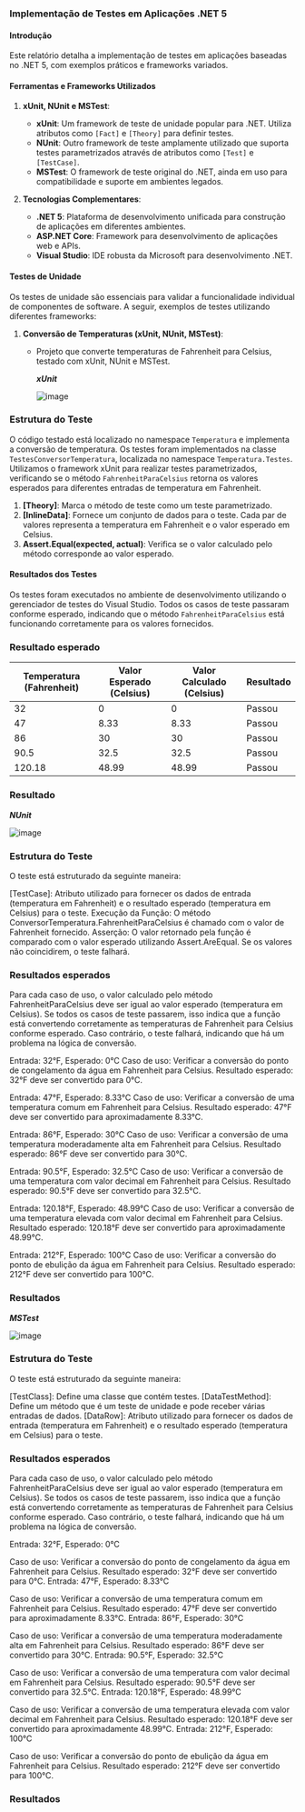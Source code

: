 ### Implementação de Testes em Aplicações .NET 5

#### Introdução

Este relatório detalha a implementação de testes em aplicações baseadas no .NET 5, com exemplos práticos e frameworks variados.

#### Ferramentas e Frameworks Utilizados

1. **xUnit, NUnit e MSTest**:
   - **xUnit**: Um framework de teste de unidade popular para .NET. Utiliza atributos como `[Fact]` e `[Theory]` para definir testes.
   - **NUnit**: Outro framework de teste amplamente utilizado que suporta testes parametrizados através de atributos como `[Test]` e `[TestCase]`.
   - **MSTest**: O framework de teste original do .NET, ainda em uso para compatibilidade e suporte em ambientes legados.

2. **Tecnologias Complementares**:
   - **.NET 5**: Plataforma de desenvolvimento unificada para construção de aplicações em diferentes ambientes.
   - **ASP.NET Core**: Framework para desenvolvimento de aplicações web e APIs.
   - **Visual Studio**: IDE robusta da Microsoft para desenvolvimento .NET.

#### Testes de Unidade

Os testes de unidade são essenciais para validar a funcionalidade individual de componentes de software. A seguir, exemplos de testes utilizando diferentes frameworks:

1. **Conversão de Temperaturas (xUnit, NUnit, MSTest)**:
   - Projeto que converte temperaturas de Fahrenheit para Celsius, testado com xUnit, NUnit e MSTest.

     ***xUnit***
     
     ![image](https://github.com/Ra2861/aplicando-testes/assets/99209068/44705fa0-1746-4686-a630-6389fcb9e567)

### Estrutura do Teste
O código testado está localizado no namespace `Temperatura` e implementa a conversão de temperatura. Os testes foram implementados na classe `TestesConversorTemperatura`, localizada no namespace `Temperatura.Testes`. Utilizamos o framework xUnit para realizar testes parametrizados, verificando se o método `FahrenheitParaCelsius` retorna os valores esperados para diferentes entradas de temperatura em Fahrenheit.

1. **[Theory]**: Marca o método de teste como um teste parametrizado.
2. **[InlineData]**: Fornece um conjunto de dados para o teste. Cada par de valores representa a temperatura em Fahrenheit e o valor esperado em Celsius.
3. **Assert.Equal(expected, actual)**: Verifica se o valor calculado pelo método corresponde ao valor esperado.

#### Resultados dos Testes

Os testes foram executados no ambiente de desenvolvimento utilizando o gerenciador de testes do Visual Studio. Todos os casos de teste passaram conforme esperado, indicando que o método `FahrenheitParaCelsius` está funcionando corretamente para os valores fornecidos.

### Resultado esperado
| Temperatura (Fahrenheit) | Valor Esperado (Celsius) | Valor Calculado (Celsius) | Resultado |
|---------------------------|--------------------------|---------------------------|-----------|
| 32                        | 0                        | 0                         | Passou    |
| 47                        | 8.33                     | 8.33                      | Passou    |
| 86                        | 30                       | 30                        | Passou    |
| 90.5                      | 32.5                     | 32.5                      | Passou    |
| 120.18                    | 48.99                    | 48.99                     | Passou   


### Resultado

***NUnit***

![image](https://github.com/Ra2861/aplicando-testes/assets/99209068/9a7e5120-b923-4147-a7bf-fd87032c0ba0)
### Estrutura do Teste
O teste está estruturado da seguinte maneira:

[TestCase]: Atributo utilizado para fornecer os dados de entrada (temperatura em Fahrenheit) e o resultado esperado (temperatura em Celsius) para o teste.
Execução da Função: O método ConversorTemperatura.FahrenheitParaCelsius é chamado com o valor de Fahrenheit fornecido.
Asserção: O valor retornado pela função é comparado com o valor esperado utilizando Assert.AreEqual. Se os valores não coincidirem, o teste falhará.

### Resultados esperados
Para cada caso de uso, o valor calculado pelo método FahrenheitParaCelsius deve ser igual ao valor esperado (temperatura em Celsius). Se todos os casos de teste passarem, isso indica que a função está convertendo corretamente as temperaturas de Fahrenheit para Celsius conforme esperado. Caso contrário, o teste falhará, indicando que há um problema na lógica de conversão.

Entrada: 32°F, Esperado: 0°C
Caso de uso: Verificar a conversão do ponto de congelamento da água em Fahrenheit para Celsius.
Resultado esperado: 32°F deve ser convertido para 0°C.

Entrada: 47°F, Esperado: 8.33°C
Caso de uso: Verificar a conversão de uma temperatura comum em Fahrenheit para Celsius.
Resultado esperado: 47°F deve ser convertido para aproximadamente 8.33°C.

Entrada: 86°F, Esperado: 30°C
Caso de uso: Verificar a conversão de uma temperatura moderadamente alta em Fahrenheit para Celsius.
Resultado esperado: 86°F deve ser convertido para 30°C.

Entrada: 90.5°F, Esperado: 32.5°C
Caso de uso: Verificar a conversão de uma temperatura com valor decimal em Fahrenheit para Celsius.
Resultado esperado: 90.5°F deve ser convertido para 32.5°C.

Entrada: 120.18°F, Esperado: 48.99°C
Caso de uso: Verificar a conversão de uma temperatura elevada com valor decimal em Fahrenheit para Celsius.
Resultado esperado: 120.18°F deve ser convertido para aproximadamente 48.99°C.

Entrada: 212°F, Esperado: 100°C
Caso de uso: Verificar a conversão do ponto de ebulição da água em Fahrenheit para Celsius.
Resultado esperado: 212°F deve ser convertido para 100°C.

### Resultados

***MSTest***

![image](https://github.com/Ra2861/aplicando-testes/assets/99209068/25aee278-09a1-45e3-b45b-4dabf4074b41)

### Estrutura do Teste
O teste está estruturado da seguinte maneira:

[TestClass]: Define uma classe que contém testes.
[DataTestMethod]: Define um método que é um teste de unidade e pode receber várias entradas de dados.
[DataRow]: Atributo utilizado para fornecer os dados de entrada (temperatura em Fahrenheit) e o resultado esperado (temperatura em Celsius) para o teste.

### Resultados esperados

Para cada caso de uso, o valor calculado pelo método FahrenheitParaCelsius deve ser igual ao valor esperado (temperatura em Celsius). Se todos os casos de teste passarem, isso indica que a função está convertendo corretamente as temperaturas de Fahrenheit para Celsius conforme esperado. Caso contrário, o teste falhará, indicando que há um problema na lógica de conversão.

Entrada: 32°F, Esperado: 0°C

Caso de uso: Verificar a conversão do ponto de congelamento da água em Fahrenheit para Celsius.
Resultado esperado: 32°F deve ser convertido para 0°C.
Entrada: 47°F, Esperado: 8.33°C

Caso de uso: Verificar a conversão de uma temperatura comum em Fahrenheit para Celsius.
Resultado esperado: 47°F deve ser convertido para aproximadamente 8.33°C.
Entrada: 86°F, Esperado: 30°C

Caso de uso: Verificar a conversão de uma temperatura moderadamente alta em Fahrenheit para Celsius.
Resultado esperado: 86°F deve ser convertido para 30°C.
Entrada: 90.5°F, Esperado: 32.5°C

Caso de uso: Verificar a conversão de uma temperatura com valor decimal em Fahrenheit para Celsius.
Resultado esperado: 90.5°F deve ser convertido para 32.5°C.
Entrada: 120.18°F, Esperado: 48.99°C

Caso de uso: Verificar a conversão de uma temperatura elevada com valor decimal em Fahrenheit para Celsius.
Resultado esperado: 120.18°F deve ser convertido para aproximadamente 48.99°C.
Entrada: 212°F, Esperado: 100°C

Caso de uso: Verificar a conversão do ponto de ebulição da água em Fahrenheit para Celsius.
Resultado esperado: 212°F deve ser convertido para 100°C.

### Resultados

